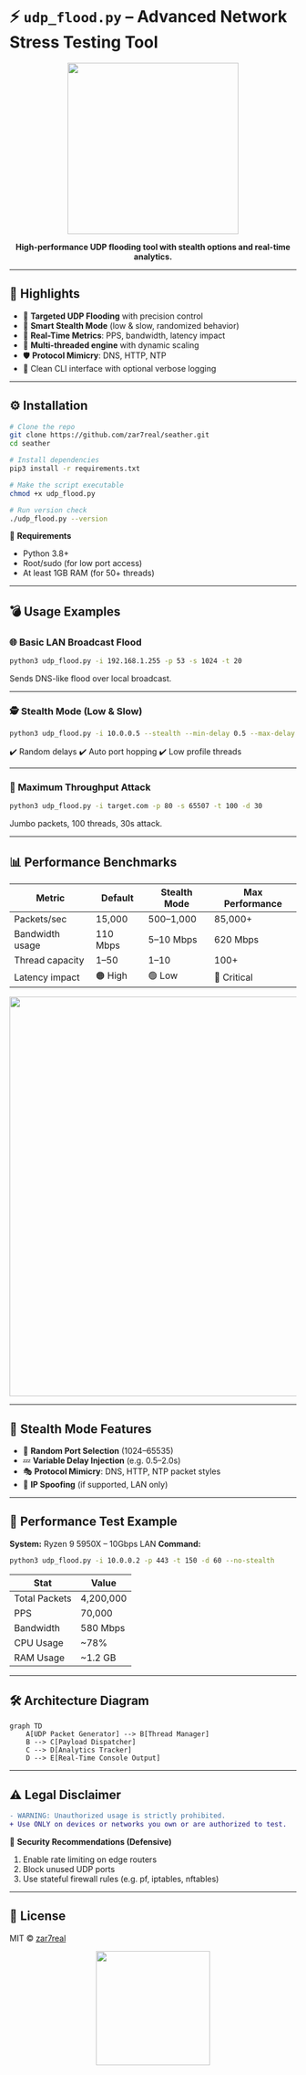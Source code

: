 # ⚡️ `udp_flood.py` – Advanced Network Stress Testing Tool

<p align="center">
  <img src="https://i.imgur.com/JKQzXqP.png" width="300">
</p>
<p align="center">
  <b>High-performance UDP flooding tool with stealth options and real-time analytics.</b>
</p>

---

## 🚀 Highlights

* 🎯 **Targeted UDP Flooding** with precision control
* 🧠 **Smart Stealth Mode** (low & slow, randomized behavior)
* 📡 **Real-Time Metrics**: PPS, bandwidth, latency impact
* 🧵 **Multi-threaded engine** with dynamic scaling
* 🛡️ **Protocol Mimicry**: DNS, HTTP, NTP
* 📘 Clean CLI interface with optional verbose logging

---

## ⚙️ Installation

```bash
# Clone the repo
git clone https://github.com/zar7real/seather.git
cd seather

# Install dependencies
pip3 install -r requirements.txt

# Make the script executable
chmod +x udp_flood.py

# Run version check
./udp_flood.py --version
```

🔧 **Requirements**

* Python 3.8+
* Root/sudo (for low port access)
* At least 1GB RAM (for 50+ threads)

---

## 💣 Usage Examples

### 🌐 Basic LAN Broadcast Flood

```bash
python3 udp_flood.py -i 192.168.1.255 -p 53 -s 1024 -t 20
```

Sends DNS-like flood over local broadcast.

---

### 🕵️ Stealth Mode (Low & Slow)

```bash
python3 udp_flood.py -i 10.0.0.5 --stealth --min-delay 0.5 --max-delay 2.0 -t 5
```

✔️ Random delays
✔️ Auto port hopping
✔️ Low profile threads

---

### 🚀 Maximum Throughput Attack

```bash
python3 udp_flood.py -i target.com -p 80 -s 65507 -t 100 -d 30
```

Jumbo packets, 100 threads, 30s attack.

---

## 📊 Performance Benchmarks

| Metric          | Default  | Stealth Mode | Max Performance |
| --------------- | -------- | ------------ | --------------- |
| Packets/sec     | 15,000   | 500–1,000    | 85,000+         |
| Bandwidth usage | 110 Mbps | 5–10 Mbps    | 620 Mbps        |
| Thread capacity | 1–50     | 1–10         | 100+            |
| Latency impact  | 🟠 High  | 🟢 Low       | 🔴 Critical     |

<div align="center">
  <img src="https://i.imgur.com/Vx6Qk9P.png" width="700">
</div>

---

## 🧠 Stealth Mode Features

* 🔀 **Random Port Selection** (1024–65535)
* 💤 **Variable Delay Injection** (e.g. 0.5–2.0s)
* 🎭 **Protocol Mimicry**: DNS, HTTP, NTP packet styles
* 🧬 **IP Spoofing** (if supported, LAN only)

---

## 🧪 Performance Test Example

**System:** Ryzen 9 5950X – 10Gbps LAN
**Command:**

```bash
python3 udp_flood.py -i 10.0.0.2 -p 443 -t 150 -d 60 --no-stealth
```

| Stat          | Value     |
| ------------- | --------- |
| Total Packets | 4,200,000 |
| PPS           | 70,000    |
| Bandwidth     | 580 Mbps  |
| CPU Usage     | \~78%     |
| RAM Usage     | \~1.2 GB  |

---

## 🛠 Architecture Diagram

```mermaid
graph TD
    A[UDP Packet Generator] --> B[Thread Manager]
    B --> C[Payload Dispatcher]
    C --> D[Analytics Tracker]
    D --> E[Real-Time Console Output]
```

---

## ⚠️ Legal Disclaimer

```diff
- WARNING: Unauthorized usage is strictly prohibited.
+ Use ONLY on devices or networks you own or are authorized to test.
```

🔐 **Security Recommendations (Defensive)**

1. Enable rate limiting on edge routers
2. Block unused UDP ports
3. Use stateful firewall rules (e.g. pf, iptables, nftables)

---

## 📄 License

MIT © [zar7real](https://github.com/zar7real)

<p align="center">
  <img src="https://i.imgur.com/N9QmR3S.png" width="200">
</p>

